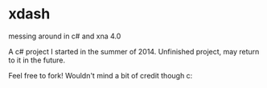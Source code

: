 xdash
=====

messing around in c# and xna 4.0

A c# project I started in the summer of 2014.
Unfinished project, may return to it in the future.

Feel free to fork! Wouldn't mind a bit of credit though c:
